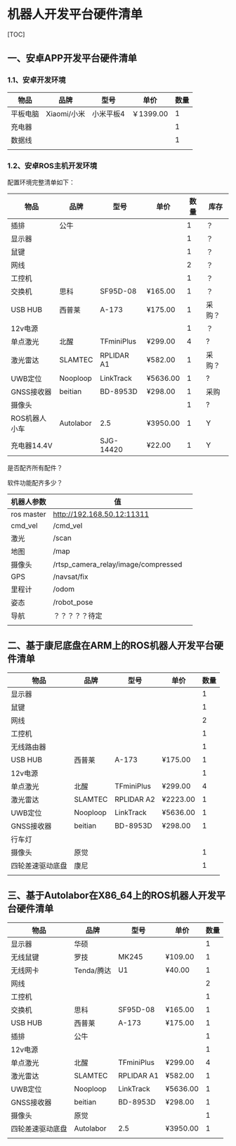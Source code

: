 # 机器人开发平台硬件清单

[TOC]

## 一、安卓APP开发平台硬件清单

### 1.1、安卓开发环境

| 物品     | 品牌        | 型号      | 单价      | 数量 |
| -------- | ----------- | --------- | --------- | ---- |
| 平板电脑 | Xiaomi/小米 | 小米平板4 | ￥1399.00 | 1    |
| 充电器   |             |           |           | 1    |
| 数据线   |             |           |           | 1    |
|          |             |           |           |      |

### 1.2、安卓ROS主机开发环境

配置环境完整清单如下：

| 物品          | 品牌      | 型号       | 单价     | 数量 | 库存   |
| ------------- | --------- | ---------- | -------- | ---- | ------ |
| 插排          | 公牛      |            |          | 1    | ？     |
| 显示器        |           |            |          | 1    | ？     |
| 鼠键          |           |            |          | 1    | ？     |
| 网线          |           |            |          | 2    | ？     |
| 工控机        |           |            |          | 1    | ？     |
| 交换机        | 思科      | SF95D-08   | ¥165.00  | 1    | ？     |
| USB HUB       | 西普莱    | A-173      | ¥175.00  | 1    | 采购？ |
| 12v电源       |           |            |          | 1    | ？     |
| 单点激光      | 北醒      | TFminiPlus | ¥299.00  | 4    | ?      |
| 激光雷达      | SLAMTEC   | RPLIDAR A1 | ¥582.00  | 1    | 采购？ |
| UWB定位       | Nooploop  | LinkTrack  | ¥5636.00 | 1    | ?      |
| GNSS接收器    | beitian   | BD-8953D   | ¥298.00  | 1    | 采购   |
| 摄像头        |           |            |          | 1    | ?      |
| ROS机器人小车 | Autolabor | 2.5        | ¥3950.00 | 1    | Y      |
| 充电器14.4V   |           | SJG-14420  | ¥22.00   | 1    | Y      |



是否配齐所有配件？



软件功能配齐多少？



| 机器人参数 | 值                                  |      |
| ---------- | ----------------------------------- | ---- |
| ros master | http://192.168.50.12:11311          |      |
| cmd_vel    | /cmd_vel                            |      |
| 激光       | /scan                               |      |
| 地图       | /map                                |      |
| 摄像头     | /rtsp_camera_relay/image/compressed |      |
| GPS        | /navsat/fix                         |      |
| 里程计     | /odom                               |      |
| 姿态       | /robot_pose                         |      |
| 导航       | ？？？？？待定                      |      |
|            |                                     |      |





## 二、基于康尼底盘在ARM上的ROS机器人开发平台硬件清单

| 物品             | 品牌     | 型号       | 单价     | 数量 |
| ---------------- | -------- | ---------- | -------- | ---- |
| 显示器           |          |            |          | 1    |
| 鼠键             |          |            |          | 1    |
| 网线             |          |            |          | 2    |
| 工控机           |          |            |          | 1    |
| 无线路由器       |          |            |          | 1    |
| USB HUB          | 西普莱   | A-173      | ¥175.00  | 1    |
| 12v电源          |          |            |          | 1    |
| 单点激光         | 北醒     | TFminiPlus | ¥299.00  | 4    |
| 激光雷达         | SLAMTEC  | RPLIDAR A2 | ¥2223.00 | 1    |
| UWB定位          | Nooploop | LinkTrack  | ¥5636.00 | 1    |
| GNSS接收器       | beitian  | BD-8953D   | ¥298.00  | 1    |
| 行车灯           |          |            |          |      |
| 摄像头           | 原觉     |            |          | 1    |
| 四轮差速驱动底盘 | 康尼     |            |          | 1    |
|                  |          |            |          |      |

## 三、基于Autolabor在X86_64上的ROS机器人开发平台硬件清单

| 物品             | 品牌       | 型号       | 单价     | 数量 |
| ---------------- | ---------- | ---------- | -------- | ---- |
| 显示器           | 华硕       |            |          | 1    |
| 无线鼠键         | 罗技       | MK245      | ¥109.00  | 1    |
| 无线网卡         | Tenda/腾达 | U1         | ¥40.00   | 1    |
| 网线             |            |            |          | 2    |
| 工控机           |            |            |          | 1    |
| 交换机           | 思科       | SF95D-08   | ¥165.00  | 1    |
| USB HUB          | 西普莱     | A-173      | ¥175.00  | 1    |
| 插排             | 公牛       |            |          | 1    |
| 12v电源          |            |            |          | 1    |
| 单点激光         | 北醒       | TFminiPlus | ¥299.00  | 4    |
| 激光雷达         | SLAMTEC    | RPLIDAR A1 | ¥582.00  | 1    |
| UWB定位          | Nooploop   | LinkTrack  | ¥5636.00 | 1    |
| GNSS接收器       | beitian    | BD-8953D   | ¥298.00  | 1    |
| 摄像头           | 原觉       |            |          | 1    |
| 四轮差速驱动底盘 | Autolabor  | 2.5        | ¥3950.00 | 1    |
|                  |            |            |          |      |